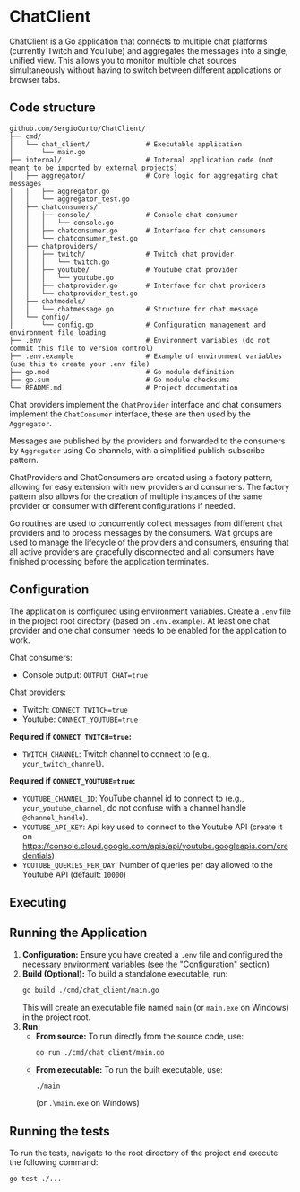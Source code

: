 # ChatClient

ChatClient is a Go application that connects to multiple chat platforms (currently Twitch and YouTube) and aggregates the messages into a single, unified view. This allows you to monitor multiple chat sources simultaneously without having to switch between different applications or browser tabs.

## Code structure

```
github.com/SergioCurto/ChatClient/
├── cmd/
│   └── chat_client/              # Executable application
│       └── main.go               
├── internal/                     # Internal application code (not meant to be imported by external projects)
│   ├── aggregator/               # Core logic for aggregating chat messages
│   │   ├── aggregator.go         
│   │   └── aggregator_test.go    
│   ├── chatconsumers/            
│   │   ├── console/              # Console chat consumer
│   │   │   └── console.go        
│   │   ├── chatconsumer.go       # Interface for chat consumers
│   │   └── chatconsumer_test.go  
│   ├── chatproviders/            
│   │   ├── twitch/               # Twitch chat provider
│   │   │   └── twitch.go         
│   │   ├── youtube/              # Youtube chat provider
│   │   │   └── youtube.go        
│   │   ├── chatprovider.go       # Interface for chat providers
│   │   └── chatprovider_test.go  
│   ├── chatmodels/               
│   │   └── chatmessage.go        # Structure for chat message
│   └── config/                   
│       └── config.go             # Configuration management and environment file loading
├── .env                          # Environment variables (do not commit this file to version control)
├── .env.example                  # Example of environment variables (use this to create your .env file)
├── go.mod                        # Go module definition
├── go.sum                        # Go module checksums
└── README.md                     # Project documentation
```

Chat providers implement the `ChatProvider` interface and chat consumers implement the `ChatConsumer` interface, these are then used by the `Aggregator`. 

Messages are published by the providers and forwarded to the consumers by `Aggregator` using Go channels, with a simplified publish-subscribe pattern.

ChatProviders and ChatConsumers are created using a factory pattern, allowing for easy extension with new providers and consumers. The factory pattern also allows for the creation of multiple instances of the same provider or consumer with different configurations if needed.

Go routines are used to concurrently collect messages from different chat providers and to process messages by the consumers. Wait groups are used to manage the lifecycle of the providers and consumers, ensuring that all active providers are gracefully disconnected and all consumers have finished processing before the application terminates.


## Configuration

The application is configured using environment variables. Create a `.env` file in the project root directory (based on `.env.example`). At least one chat provider and one chat consumer needs to be enabled for the application to work.

Chat consumers:
- Console output: `OUTPUT_CHAT=true`

Chat providers:
- Twitch: `CONNECT_TWITCH=true`
- Youtube: `CONNECT_YOUTUBE=true`

**Required if `CONNECT_TWITCH=true`:**

*   `TWITCH_CHANNEL`: Twitch channel to connect to (e.g., `your_twitch_channel`).

**Required if `CONNECT_YOUTUBE=true`:**

*   `YOUTUBE_CHANNEL_ID`: YouTube channel id to connect to (e.g., `your_youtube_channel`, do not confuse with a channel handle `@channel_handle`).
*   `YOUTUBE_API_KEY`: Api key used to connect to the Youtube API (create it on https://console.cloud.google.com/apis/api/youtube.googleapis.com/credentials)
*   `YOUTUBE_QUERIES_PER_DAY`: Number of queries per day allowed to the Youtube API (default: `10000`)

## Executing

## Running the Application

1.  **Configuration:** Ensure you have created a `.env` file and configured the necessary environment variables (see the "Configuration" section)
2.  **Build (Optional):** To build a standalone executable, run:
    ```bash
    go build ./cmd/chat_client/main.go
    ```
    This will create an executable file named `main` (or `main.exe` on Windows) in the project root.
3.  **Run:**
    *   **From source:** To run directly from the source code, use:
        ```bash
        go run ./cmd/chat_client/main.go
        ```
    *   **From executable:** To run the built executable, use:
        ```bash
        ./main
        ```
        (or `.\main.exe` on Windows)


## Running the tests

To run the tests, navigate to the root directory of the project and execute the following command:

```bash
go test ./...
```
